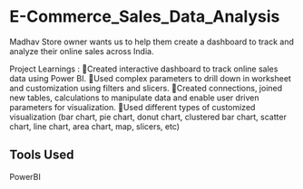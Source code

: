 # E-Commerce_Sales_Data_Analysis

Madhav Store owner wants us to help them create a dashboard to track and analyze their online sales across India.


Project Learnings : 
📌Created interactive dashboard to track online sales data using Power BI.
📌Used complex parameters to drill down in worksheet and customization using filters and slicers.
📌Created connections, joined new tables, calculations to manipulate data and enable user driven parameters for visualization.
📌Used different types of customized visualization (bar chart, pie chart, donut chart, clustered bar chart, scatter chart, line chart, area chart, map, slicers, etc)

## Tools Used
PowerBI
